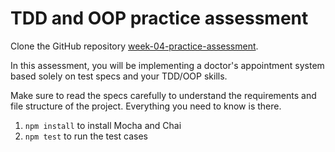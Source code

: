 # TDD and OOP practice assessment

Clone the GitHub repository [week-04-practice-assessment][week-04-practice-assessment].

In this assessment, you will be implementing a doctor's appointment system
based solely on test specs and your TDD/OOP skills.

Make sure to read the specs carefully to understand the requirements and file
structure of the project. Everything you need to know is there.

1. `npm install` to install Mocha and Chai
2. `npm test` to run the test cases


[week-04-practice-assessment]: https://github.com/appacademy/assessment-for-week-04-v2-practice-a-tdd-and-oop-practice